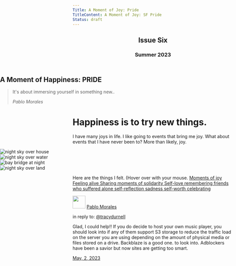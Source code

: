 ```yaml
---
Title: A Moment of Joy: Pride
TitleContent: A Moment of Joy: SF Pride
Status: draft
---
```

<style>
body {
overflow-x: hidden;
}
.full-width {
	left: 50%;
	margin-left: -50vw;
	margin-right: -50vw;
	max-width: 100vw;
	position: relative;
	right: 50%;
	width: 100vw;
}
</style>
<div class="full-width">
<article class="athelas">
  <div class="vh-100 dt w-100 tc bg-dark-gray white cover" style="background:url(https://f005.backblazeb2.com/file/photography-pabs/san-francisco/sf-pride-2023/web-sized/7.jpeg) no-repeat center;">
    <div class="dtc v-mid">
      <header class="white-70">
        <h2 class="f6 fw1 ttu tracked mb2 lh-title">Issue Six</h2>
        <h3 class="f6 fw1 lh-title">Summer 2023</h3>
      </header>
      <h1 class="f1 f-headline-l fw1 i purple"><span class="dark-green">A</span> <span class="orange">Moment</span> of Happiness: <span class="dark-red">P</span><span class="orange">R</span><span class="yellow">I</span><span class="green">D</span><span class="blue">E</span></h1>
      <blockquote class="ph0 mh0 measure f4 lh-copy center">
        <p class="fw1 purple">
          It's about immersing yourself in something new..
        </p>
        <cite class="f6 ttu tracked fs-normal">Pablo Morales</cite>
      </blockquote>
    </div>
  </div>
</div>
  <div class="center measure-wide f5 pv5 lh-copy ph2" markdown="1">
  <h1 class="f1 lh-title">Happiness is to try new things.</h1>

I have many joys in life. I like going to events that bring me joy. What about events that I have never been to? More than likely, joy. 





<section class="cf full-width">
  <div class="fl w-50 w-25-ns"><img class="db w-100" src="https://f005.backblazeb2.com/file/photography-pabs/san-francisco/sf-pride-2023/web-sized/10.jpeg" alt="night sky over house"></div>
  <div class="fl w-50 w-25-ns"><img class="db w-100" src="https://f005.backblazeb2.com/file/photography-pabs/san-francisco/sf-pride-2023/web-sized/16.jpg" alt="night sky over water"></div>
  <div class="fl w-50 w-25-ns"><img class="db w-100" src="https://f005.backblazeb2.com/file/photography-pabs/san-francisco/sf-pride-2023/web-sized/6.jpeg" alt="bay bridge at night"></div>
  <div class="fl w-50 w-25-ns"><img class="db w-100" src="https://f005.backblazeb2.com/file/photography-pabs/san-francisco/sf-pride-2023/web-sized/1.jpeg" alt="night sky over land"></div>


</section>


<div class="pa4 lh-copy">

Here are the things I felt. (Hover over with your mouse.
  <a class="f4 fw6 db black link hover-dark green" href="#0">Moments of joy </a>
  <a class="f4 fw6 db black link hover-dark-blue" href="#0">Feeling alive </a>
  <a class="f4 fw6 db black link hover-hot-pink" href="#0">Sharing moments of solidarity </a>
  <a class="f4 fw6 db black link hover-hot-red" href="#0">Self-love </a>
  <a class="f4 fw6 db black link hover-dark-red" href="#0">remembering friends who suffered alone </a>
  <a class="f4 fw6 db black link hover-red" href="#0">self-reflection </a>
  <a class="f4 fw6 db black link hover-purple" href="#0">sadness </a>
  <a class="f4 fw6 db black link hover-light-purple" href="#0">self-worth </a>
  <a class="f4 fw6 db black link hover-dark-pink" href="#0">celebrating </a>

</div>





  <div class="h-entry">
    <div class="u-author h-card">
      <img src="https://lifeofpablo.com/media/images/profilepic/pabs-cropped.jpg" class="u-photo" width="40">
      <a href="https://lifeofpablo.com/" class="u-url p-name">Pablo Morales</a>
    </div>
    <p>in reply to: <a class="u-in-reply-to" href="https://tracydurnell.com/2023/04/25/listening-to-music-without-a-streaming-subscription">@tracydurnell</a></p>
    <p class="e-content">Glad, I could help!! If you do decide to host your own music player, you should look into if any of them support S3 storage to reduce the traffic load on the server you are using depending on the amount of physical media or files stored on a drive. Backblaze is a good one. to look into. Adblockers have been a savior but now sites are getting too smart.</p>
    <p>
      <a href="https://lifeofpablo.com/reply" class="u-url">
        <time class="dt-published" datetime="2023-05-02T17:15:00-0700">May, 2, 2023</time>
      </a>
    </p>
</div>

  </div>
</article>
